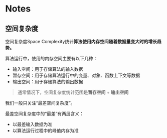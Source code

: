 # Notes

## 空间复杂度

空间复杂度Space Complexity统计**算法使用内存空间随着数据量变大时的增长趋势。**

算法运行中，使用的内存空间主要有以下几种：

- 输入空间：用于存储算法的输入数据
- 暂存空间：用于存储算法运行中的变量、对象、函数上下文等数据
- 输出空间：用于存储算法的输出数据

>通常情况下，空间复杂度统计范围是**暂存空间** + **输出空间**

我们一般只关注“最差空间复杂度”。

最差空间复杂度中的“最差”有两层含义：

- 以最差输入数据为准
- 以算法运行过程中的峰值内存为准

